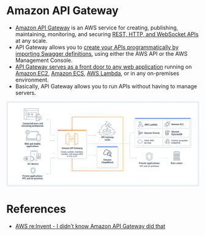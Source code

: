 
# Amazon API Gateway
- [Amazon API Gateway](https://docs.aws.amazon.com/apigateway/latest/developerguide/welcome.html) is an AWS service for creating, publishing, maintaining, monitoring, and securing [REST, HTTP, and WebSocket APIs](../../1_HLDDesignComponents/2_APITechOptions/REST.md) at any scale.
- API Gateway allows you to [create your APIs programmatically by importing Swagger definitions](https://swagger.io/), using either the AWS API or the AWS Management Console. 
- [API Gateway serves as a front door to any web application](https://aws.amazon.com/api-gateway/features/) running on [Amazon EC2](../4_ComputeServices/EC2), [Amazon ECS](../3_InfraAutomation/AmazonECS), [AWS Lambda](../4_ComputeServices/AWSLambda.md), or in any on-premises environment. 
- Basically, API Gateway allows you to run APIs without having to manage servers.

![img.png](assests/api_gateway_img.png)

# References
- [AWS re:Invent - I didn’t know Amazon API Gateway did that](https://www.youtube.com/watch?v=yfJZc3sJZ8E)